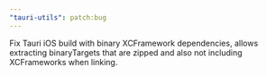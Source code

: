 ```yaml
---
"tauri-utils": patch:bug
---
```


Fix Tauri iOS build with binary XCFramework dependencies, allows extracting binaryTargets that are zipped and also not including XCFrameworks when linking.
